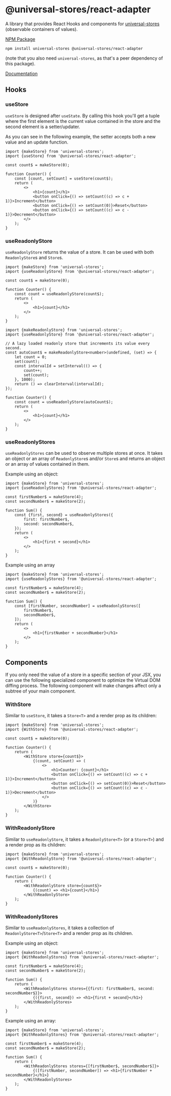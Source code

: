 # @universal-stores/react-adapter

A library that provides React Hooks and components for [universal-stores](https://www.npmjs.com/package/universal-stores) (observable containers of values).

[NPM Package](https://www.npmjs.com/package/@universal-stores/react-adapter)

`npm install universal-stores @universal-stores/react-adapter`

(note that you also need `universal-stores`, as that's a peer dependency of this package).

[Documentation](./docs/README.md)

## Hooks

### useStore

`useStore` is designed after `useState`. By calling this hook you'll get a tuple where
the first element is the current value contained in the store and the second element
is a setter/updater.

As you can see in the following example, the setter accepts both a new value and
an update function.

```tsx
import {makeStore} from 'universal-stores';
import {useStore} from '@universal-stores/react-adapter';

const count$ = makeStore(0);

function Counter() {
	const [count, setCount] = useStore(count$);
	return (
		<>
			<h1>{count}</h1>
			<button onClick={() => setCount((c) => c + 1)}>Increment</button>
			<button onClick={() => setCount(0)}>Reset</button>
			<button onClick={() => setCount((c) => c - 1)}>Decrement</button>
		</>
	);
}
```

### useReadonlyStore

`useReadonlyStore` returns the value of a store. It can be used with
both `ReadonlyStore`s and `Store`s.

```tsx
import {makeStore} from 'universal-stores';
import {useReadonlyStore} from '@universal-stores/react-adapter';

const count$ = makeStore(0);

function Counter() {
	const count = useReadonlyStore(count$);
	return (
		<>
			<h1>{count}</h1>
		</>
	);
}
```

```tsx
import {makeReadonlyStore} from 'universal-stores';
import {useReadonlyStore} from '@universal-stores/react-adapter';

// A lazy loaded readonly store that increments its value every second.
const autoCount$ = makeReadonlyStore<number>(undefined, (set) => {
	let count = 0;
	set(count);
	const intervalId = setInterval(() => {
		count++;
		set(count);
	}, 1000);
	return () => clearInterval(intervalId);
});

function Counter() {
	const count = useReadonlyStore(autoCount$);
	return (
		<>
			<h1>{count}</h1>
		</>
	);
}
```

### useReadonlyStores

`useReadonlyStores` can be used to observe multiple stores at once.
It takes an object or an array of `ReadonlyStore`s and/or `Store`s and returns an object or an array of values contained in them.

Example using an object:

```tsx
import {makeStore} from 'universal-stores';
import {useReadonlyStores} from '@universal-stores/react-adapter';

const firstNumber$ = makeStore(4);
const secondNumber$ = makeStore(2);

function Sum() {
	const {first, second} = useReadonlyStores({
		first: firstNumber$,
		second: secondNumber$,
	});
	return (
		<>
			<h1>{first + second}</h1>
		</>
	);
}
```

Example using an array

```tsx
import {makeStore} from 'universal-stores';
import {useReadonlyStores} from '@universal-stores/react-adapter';

const firstNumber$ = makeStore(4);
const secondNumber$ = makeStore(2);

function Sum() {
	const [firstNumber, secondNumber] = useReadonlyStores([
		firstNumber$,
		secondNumber$,
	]);
	return (
		<>
			<h1>{firstNumber + secondNumber}</h1>
		</>
	);
}
```

## Components

If you only need the value of a store in a specific section of your JSX, you
can use the following specialized component to optimize the Virtual DOM diffing
process. The following component will make changes affect only a subtree of your main component.

### WithStore

Similar to `useStore`, it takes a `Store<T>` and a render prop as its children:

```tsx
import {makeStore} from 'universal-stores';
import {WithStore} from '@universal-stores/react-adapter';

const count$ = makeStore(0);

function Counter() {
	return (
		<WithStore store={count$}>
			{(count, setCount) => (
				<>
					<h1>Counter: {count}</h1>
					<button onClick={() => setCount((c) => c + 1)}>Increment</button>
					<button onClick={() => setCount(0)}>Reset</button>
					<button onClick={() => setCount((c) => c - 1)}>Decrement</button>
				</>
			)}
		</WithStore>
	);
}
```

### WithReadonlyStore

Similar to `useReadonlyStore`, it takes a `ReadonlyStore<T>` (or a `Store<T>`) and a render prop as its children:

```tsx
import {makeStore} from 'universal-stores';
import {WithReadonlyStore} from '@universal-stores/react-adapter';

const count$ = makeStore(0);

function Counter() {
	return (
		<WithReadonlyStore store={count$}>
			{(count) => <h1>{count}</h1>}
		</WithReadonlyStore>
	);
}
```

### WithReadonlyStores

Similar to `useReadonlyStores`, it takes a collection of `ReadonlyStore<T>`/`Store<T>` and a render prop as its children.

Example using an object:

```tsx
import {makeStore} from 'universal-stores';
import {WithReadonlyStores} from '@universal-stores/react-adapter';

const firstNumber$ = makeStore(4);
const secondNumber$ = makeStore(2);

function Sum() {
	return (
		<WithReadonlyStores stores={{first: firstNumber$, second: secondNumber$}}>
			{({first, second}) => <h1>{first + second}</h1>}
		</WithReadonlyStores>
	);
}
```

Example using an array:

```tsx
import {makeStore} from 'universal-stores';
import {WithReadonlyStores} from '@universal-stores/react-adapter';

const firstNumber$ = makeStore(4);
const secondNumber$ = makeStore(2);

function Sum() {
	return (
		<WithReadonlyStores stores={[firstNumber$, secondNumber$]}>
			{([firstNumber, secondNumber]) => <h1>{firstNumber + secondNumber}</h1>}
		</WithReadonlyStores>
	);
}
```
